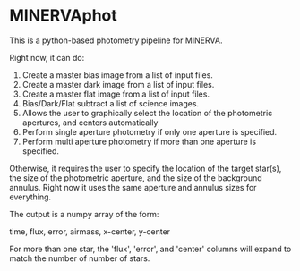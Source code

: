 # MINERVAphot

This is a python-based photometry pipeline for MINERVA.

Right now, it can do:

1) Create a master bias image from a list of input files.
2) Create a master dark image from a list of input files.
3) Create a master flat image from a list of input files.
4) Bias/Dark/Flat subtract a list of science images.
5) Allows the user to graphically select the location of the photometric apertures, and centers automatically
6) Perform single aperture photometry if only one aperture is specified.
6) Perform multi aperture photometry if more than one aperture is specified.

Otherwise, it requires the user to specify the location of the target star(s), the size of the photometric aperture, and the size of the background annulus. Right now it uses the same aperture and annulus sizes for everything.

The output is a numpy array of the form:

time, flux, error, airmass, x-center, y-center

For more than one star, the 'flux', 'error', and 'center' columns will expand to match the number of number of stars.
